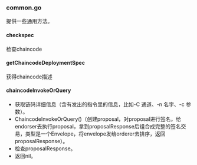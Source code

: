 ### common.go

提供一些通用方法。

#### checkspec

检查chaincode

#### getChaincodeDeploymentSpec

获得chaincode描述

#### chaincodeInvokeOrQuery

* 获取链码详细信息（含有发出的指令里的信息，比如-C 通道、-n 名字、-c 参数）。
* ChaincodeInvokeOrQuery\(\)（创建proposal，对proposal进行签名，给endorser去执行proposal，拿到proposalResponse后组合成完整的签名交易，类型是一个Envelope，将envelope发给orderer去排序，返回proposalResponse）。
* 检查proposalResponse。
* 返回nil。 



